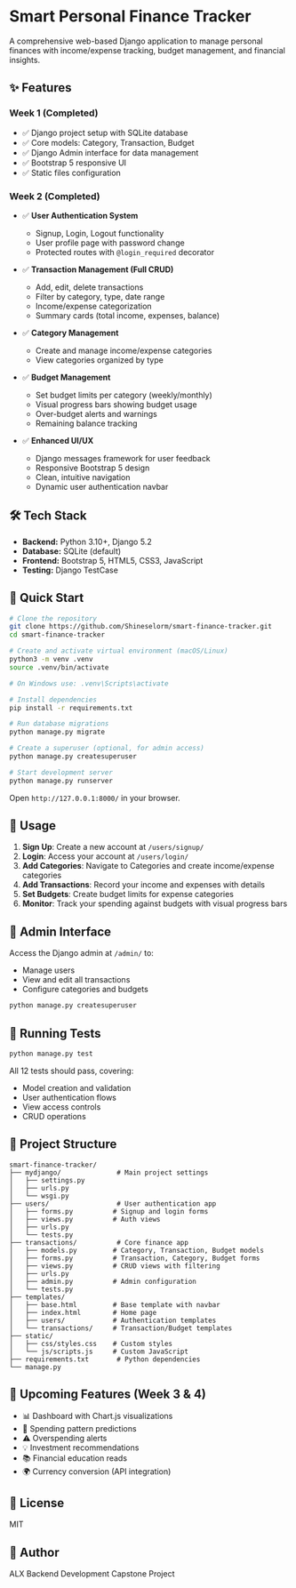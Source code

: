 # Smart Personal Finance Tracker

A comprehensive web-based Django application to manage personal finances with income/expense tracking, budget management, and financial insights.

## ✨ Features

### Week 1 (Completed)
- ✅ Django project setup with SQLite database
- ✅ Core models: Category, Transaction, Budget
- ✅ Django Admin interface for data management
- ✅ Bootstrap 5 responsive UI
- ✅ Static files configuration

### Week 2 (Completed)
- ✅ **User Authentication System**
  - Signup, Login, Logout functionality
  - User profile page with password change
  - Protected routes with `@login_required` decorator
  
- ✅ **Transaction Management (Full CRUD)**
  - Add, edit, delete transactions
  - Filter by category, type, date range
  - Income/expense categorization
  - Summary cards (total income, expenses, balance)
  
- ✅ **Category Management**
  - Create and manage income/expense categories
  - View categories organized by type
  
- ✅ **Budget Management**
  - Set budget limits per category (weekly/monthly)
  - Visual progress bars showing budget usage
  - Over-budget alerts and warnings
  - Remaining balance tracking

- ✅ **Enhanced UI/UX**
  - Django messages framework for user feedback
  - Responsive Bootstrap 5 design
  - Clean, intuitive navigation
  - Dynamic user authentication navbar

## 🛠 Tech Stack
- **Backend:** Python 3.10+, Django 5.2
- **Database:** SQLite (default)
- **Frontend:** Bootstrap 5, HTML5, CSS3, JavaScript
- **Testing:** Django TestCase

## 🚀 Quick Start

```bash
# Clone the repository
git clone https://github.com/Shineselorm/smart-finance-tracker.git
cd smart-finance-tracker

# Create and activate virtual environment (macOS/Linux)
python3 -m venv .venv
source .venv/bin/activate

# On Windows use: .venv\Scripts\activate

# Install dependencies
pip install -r requirements.txt

# Run database migrations
python manage.py migrate

# Create a superuser (optional, for admin access)
python manage.py createsuperuser

# Start development server
python manage.py runserver
```

Open `http://127.0.0.1:8000/` in your browser.

## 📱 Usage

1. **Sign Up**: Create a new account at `/users/signup/`
2. **Login**: Access your account at `/users/login/`
3. **Add Categories**: Navigate to Categories and create income/expense categories
4. **Add Transactions**: Record your income and expenses with details
5. **Set Budgets**: Create budget limits for expense categories
6. **Monitor**: Track your spending against budgets with visual progress bars

## 🔐 Admin Interface

Access the Django admin at `/admin/` to:
- Manage users
- View and edit all transactions
- Configure categories and budgets

```bash
python manage.py createsuperuser
```

## 🧪 Running Tests

```bash
python manage.py test
```

All 12 tests should pass, covering:
- Model creation and validation
- User authentication flows
- View access controls
- CRUD operations

## 📂 Project Structure

```
smart-finance-tracker/
├── mydjango/              # Main project settings
│   ├── settings.py
│   ├── urls.py
│   └── wsgi.py
├── users/                 # User authentication app
│   ├── forms.py          # Signup and login forms
│   ├── views.py          # Auth views
│   ├── urls.py
│   └── tests.py
├── transactions/          # Core finance app
│   ├── models.py         # Category, Transaction, Budget models
│   ├── forms.py          # Transaction, Category, Budget forms
│   ├── views.py          # CRUD views with filtering
│   ├── urls.py
│   ├── admin.py          # Admin configuration
│   └── tests.py
├── templates/
│   ├── base.html         # Base template with navbar
│   ├── index.html        # Home page
│   ├── users/            # Authentication templates
│   └── transactions/     # Transaction/Budget templates
├── static/
│   ├── css/styles.css    # Custom styles
│   └── js/scripts.js     # Custom JavaScript
├── requirements.txt       # Python dependencies
└── manage.py
```

## 🎯 Upcoming Features (Week 3 & 4)

- 📊 Dashboard with Chart.js visualizations
- 🔮 Spending pattern predictions
- ⚠️ Overspending alerts
- 💡 Investment recommendations
- 📚 Financial education reads
- 🌍 Currency conversion (API integration)

## 📝 License
MIT

## 👤 Author
ALX Backend Development Capstone Project
